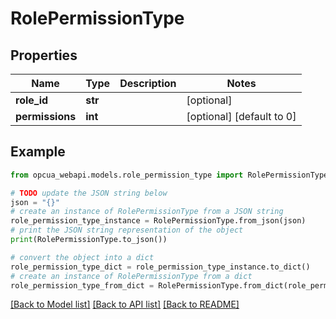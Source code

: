 # RolePermissionType


## Properties

Name | Type | Description | Notes
------------ | ------------- | ------------- | -------------
**role_id** | **str** |  | [optional] 
**permissions** | **int** |  | [optional] [default to 0]

## Example

```python
from opcua_webapi.models.role_permission_type import RolePermissionType

# TODO update the JSON string below
json = "{}"
# create an instance of RolePermissionType from a JSON string
role_permission_type_instance = RolePermissionType.from_json(json)
# print the JSON string representation of the object
print(RolePermissionType.to_json())

# convert the object into a dict
role_permission_type_dict = role_permission_type_instance.to_dict()
# create an instance of RolePermissionType from a dict
role_permission_type_from_dict = RolePermissionType.from_dict(role_permission_type_dict)
```
[[Back to Model list]](../README.md#documentation-for-models) [[Back to API list]](../README.md#documentation-for-api-endpoints) [[Back to README]](../README.md)


